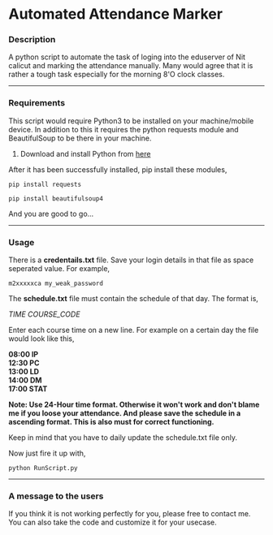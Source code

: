# Automated Attendance Marker

### Description

A python script to automate the task of loging into the eduserver of Nit calicut and marking the attendance manually. Many would agree that it is rather a tough task especially for the morning 8'O clock
classes. 

---

### Requirements

This script would require Python3 to be installed on your machine/mobile device.
In addition to this it requires the python requests module and BeautifulSoup to be there in your machine.

1. Download and install Python from [here](https://www.python.org/downloads/)

After it has been successfully installed, pip install these modules,

`pip install requests`

`pip install beautifulsoup4`


And you are good to go...

---

### Usage

There is a **credentails.txt** file. Save your login details in that file as space seperated value.
For example,

`m2xxxxxca my_weak_password`

The **schedule.txt** file must contain the schedule of that day. The format is,

*_TIME_ <SPACE> _COURSE_CODE_*

Enter each course time on a new line.
For example on a certain day the file would look like this,

**08:00 IP\
  12:30 PC\
  13:00 LD\
  14:00 DM\
  17:00 STAT**

**Note: Use 24-Hour time format. Otherwise it won't work and don't blame me if you loose your attendance. And please save the schedule in a ascending format. This is also must for correct functioning.**

Keep in mind that you have to daily update the schedule.txt file only.

Now just fire it up with,

`python RunScript.py`

---

### A message to the users

If you think it is not working perfectly for you, please free to contact me. You can also take the code and customize it for your usecase.
